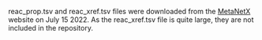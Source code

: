 reac_prop.tsv and reac_xref.tsv files were downloaded from the [MetaNetX](https://www.metanetx.org/) website on July 15 2022.
As the reac_xref.tsv file is quite large, they are not included in the repository.
